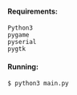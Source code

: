 #### Requirements:

```
Python3  
pygame  
pyserial  
pygtk  
```

#### Running:

```
$ python3 main.py
```
